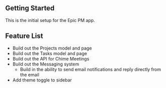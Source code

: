 ## Getting Started

This is the initial setup for the Epic PM app.

## Feature List

- Build out the Projects model and page
- Build out the Tasks model and page
- Build out the API for Chime Meetings
- Build out the Messaging system
  - Build in the ability to send email notifications and reply directly from the email
- Add theme toggle to sidebar
